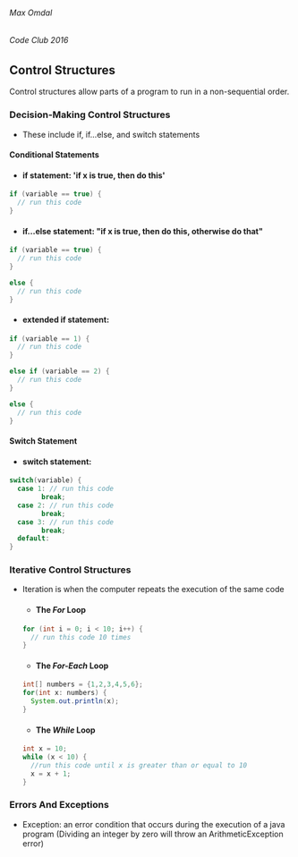 ###### Max Omdal ######
###### Code Club 2016 ######

## Control Structures ##

Control structures allow parts of a program to run in a non-sequential order.

### Decision-Making Control Structures ###

- These include if, if...else, and switch statements

#### Conditional Statements ####

  - #### if statement: 'if x is true, then do this'

  ```java
  if (variable == true) {
    // run this code
  }
  ```

  - #### if...else statement: "if x is true, then do this, otherwise do that"

  ```java
  if (variable == true) {
    // run this code
  }

  else {
    // run this code
  }
  ```

  - #### extended if statement:

  ```java
  if (variable == 1) {
    // run this code
  }

  else if (variable == 2) {
    // run this code
  }

  else {
    // run this code
  }
  ```

#### Switch Statement ####

  - #### switch statement:

  ```java
  switch(variable) {
    case 1: // run this code
          break;
    case 2: // run this code
          break;
    case 3: // run this code
          break;
    default:
  }
  ```


### Iterative Control Structures ###

- Iteration is when the computer repeats the execution of the same code

  - #### The *For* Loop

  ```java
  for (int i = 0; i < 10; i++) {
    // run this code 10 times
  }
  ```

  - #### The *For-Each* Loop

  ```java
  int[] numbers = {1,2,3,4,5,6};
  for(int x: numbers) {
    System.out.println(x);
  }
  ```

  - #### The *While* Loop

  ```java
  int x = 10;
  while (x < 10) {
    //run this code until x is greater than or equal to 10
    x = x + 1;
  }
  ```

### Errors And Exceptions ###

- Exception: an error condition that occurs during the execution of a java program (Dividing an integer by zero will throw an ArithmeticException error)
